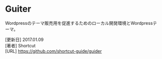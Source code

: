 # Guiter
Wordpressのテーマ販売用を促進するためのローカル開発環境とWordpressテーマ。

[更新日] 2017.01.09  
[著者] Shortcut  
[URL] https://github.com/shortcut-guide/guider  

